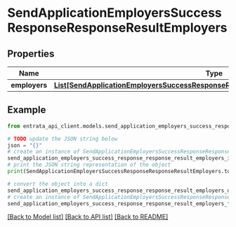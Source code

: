 # SendApplicationEmployersSuccessResponseResponseResultEmployers


## Properties

Name | Type | Description | Notes
------------ | ------------- | ------------- | -------------
**employers** | [**List[SendApplicationEmployersSuccessResponseResponseResultEmployersEmployersInner]**](SendApplicationEmployersSuccessResponseResponseResultEmployersEmployersInner.md) |  | 

## Example

```python
from entrata_api_client.models.send_application_employers_success_response_response_result_employers import SendApplicationEmployersSuccessResponseResponseResultEmployers

# TODO update the JSON string below
json = "{}"
# create an instance of SendApplicationEmployersSuccessResponseResponseResultEmployers from a JSON string
send_application_employers_success_response_response_result_employers_instance = SendApplicationEmployersSuccessResponseResponseResultEmployers.from_json(json)
# print the JSON string representation of the object
print(SendApplicationEmployersSuccessResponseResponseResultEmployers.to_json())

# convert the object into a dict
send_application_employers_success_response_response_result_employers_dict = send_application_employers_success_response_response_result_employers_instance.to_dict()
# create an instance of SendApplicationEmployersSuccessResponseResponseResultEmployers from a dict
send_application_employers_success_response_response_result_employers_from_dict = SendApplicationEmployersSuccessResponseResponseResultEmployers.from_dict(send_application_employers_success_response_response_result_employers_dict)
```
[[Back to Model list]](../README.md#documentation-for-models) [[Back to API list]](../README.md#documentation-for-api-endpoints) [[Back to README]](../README.md)


